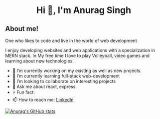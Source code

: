 
 <h1 align="center">
     Hi 👋, I'm Anurag Singh
</h1>
<h2>About me!</h2>

<p>One who likes to code and live in the world of web development</p>
<p>I enjoy developing websites and web applications with a specialization in MERN stack. In My free time I love to play Volleyball, video games and learning about new technologies.</p>
<ul>
  <li>🔭 I’m currently working on my existing as well as new projects.</li>
  <li>🌱 I’m currently learning full-stack web-development</li>
  <li>👯 I’m looking to collaborate on interesting projects</li>
  <li>💬 Ask me about react, express.</li>
  <li>⚡ Fun fact: </li><li>📫 How to reach me: <a href="https://www.linkedin.com/in/anurag-singh-9b1723204">LinkedIn</a></li>
</ul>

[![Anurag's GitHub stats](https://github-readme-stats.vercel.app/api?username=singh202)](https://github.com/singh202/github-readme-stats)

